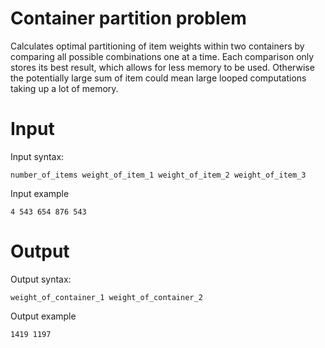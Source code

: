 # Container partition problem
Calculates optimal partitioning of item weights within two containers by comparing all possible combinations one at a time. Each comparison only stores its best result, which allows for less memory to be used. Otherwise the potentially large sum of item could mean large looped computations taking up a lot of memory.

# Input
Input syntax:
```
number_of_items weight_of_item_1 weight_of_item_2 weight_of_item_3 
```
Input example
```
4 543 654 876 543
```

# Output
Output syntax:
```
weight_of_container_1 weight_of_container_2
```
Output example
```
1419 1197
```
